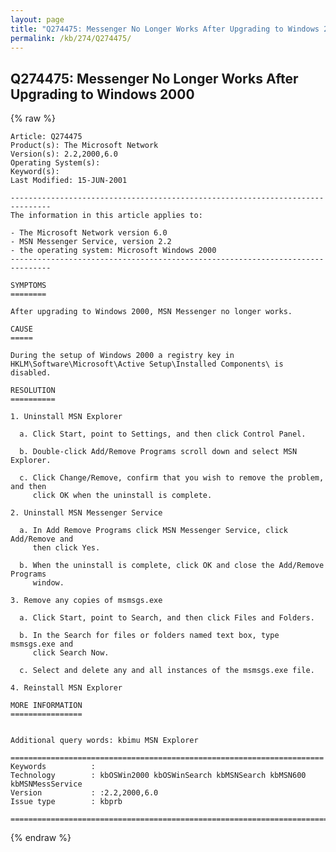 ```yaml
---
layout: page
title: "Q274475: Messenger No Longer Works After Upgrading to Windows 2000"
permalink: /kb/274/Q274475/
---
```


## Q274475: Messenger No Longer Works After Upgrading to Windows 2000

{% raw %}

	Article: Q274475
	Product(s): The Microsoft Network
	Version(s): 2.2,2000,6.0
	Operating System(s): 
	Keyword(s): 
	Last Modified: 15-JUN-2001
	
	-------------------------------------------------------------------------------
	The information in this article applies to:
	
	- The Microsoft Network version 6.0 
	- MSN Messenger Service, version 2.2 
	- the operating system: Microsoft Windows 2000 
	-------------------------------------------------------------------------------
	
	SYMPTOMS
	========
	
	After upgrading to Windows 2000, MSN Messenger no longer works.
	
	CAUSE
	=====
	
	During the setup of Windows 2000 a registry key in
	HKLM\Software\Microsoft\Active Setup\Installed Components\ is disabled.
	
	RESOLUTION
	==========
	
	1. Uninstall MSN Explorer
	
	  a. Click Start, point to Settings, and then click Control Panel.
	
	  b. Double-click Add/Remove Programs scroll down and select MSN Explorer.
	
	  c. Click Change/Remove, confirm that you wish to remove the problem, and then
	     click OK when the uninstall is complete.
	
	2. Uninstall MSN Messenger Service
	
	  a. In Add Remove Programs click MSN Messenger Service, click Add/Remove and
	     then click Yes.
	
	  b. When the uninstall is complete, click OK and close the Add/Remove Programs
	     window.
	
	3. Remove any copies of msmsgs.exe
	
	  a. Click Start, point to Search, and then click Files and Folders.
	
	  b. In the Search for files or folders named text box, type msmsgs.exe and
	     click Search Now.
	
	  c. Select and delete any and all instances of the msmsgs.exe file.
	
	4. Reinstall MSN Explorer
	
	MORE INFORMATION
	================
	
	
	Additional query words: kbimu MSN Explorer
	
	======================================================================
	Keywords          :  
	Technology        : kbOSWin2000 kbOSWinSearch kbMSNSearch kbMSN600 kbMSNMessService
	Version           : :2.2,2000,6.0
	Issue type        : kbprb
	
	=============================================================================
	

{% endraw %}
